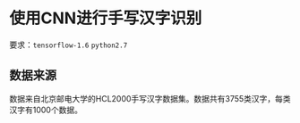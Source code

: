 # 使用CNN进行手写汉字识别

要求：`tensorflow-1.6`
     `python2.7`
     
## 数据来源

数据来自北京邮电大学的HCL2000手写汉字数据集。数据共有3755类汉字，每类汉字有1000个数据。
